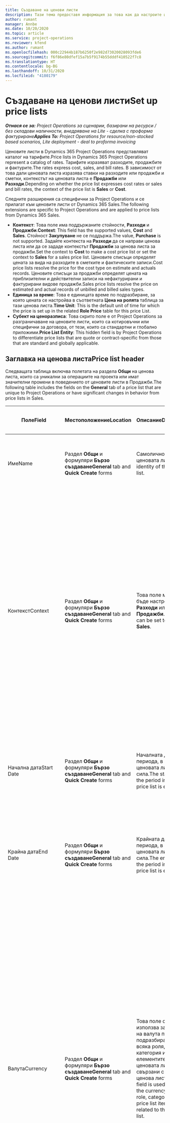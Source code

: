 ```yaml
---
title: Създаване на ценови листи
description: Тази тема предоставя информация за това как да настроите ценови листи за продажби и разходи.
author: rumant
manager: Annbe
ms.date: 10/20/2020
ms.topic: article
ms.service: project-operations
ms.reviewer: kfend
ms.author: rumant
ms.openlocfilehash: 000c22944b187b6250f2e982d73020028093fde6
ms.sourcegitcommit: f6f86e80dfef15a7b5f9174b55dddf410522f7c8
ms.translationtype: HT
ms.contentlocale: bg-BG
ms.lasthandoff: 10/31/2020
ms.locfileid: "4180179"
---
```

# <a name="set-up-price-lists"></a><span data-ttu-id="f890d-103">Създаване на ценови листи</span><span class="sxs-lookup"><span data-stu-id="f890d-103">Set up price lists</span></span>

<span data-ttu-id="f890d-104">_**Отнася се за:** Project Operations за сценарии, базирани на ресурси / без складови наличности, внедряване на Lite - сделка с проформа фактуриране_</span><span class="sxs-lookup"><span data-stu-id="f890d-104">_**Applies To:** Project Operations for resource/non-stocked based scenarios, Lite deployment - deal to proforma invoicing_</span></span>

<span data-ttu-id="f890d-105">Ценовите листи в Dynamics 365 Project Operations представляват каталог на тарифите.</span><span class="sxs-lookup"><span data-stu-id="f890d-105">Price lists in Dynamics 365 Project Operations represent a catalog of rates.</span></span> <span data-ttu-id="f890d-106">Тарифите изразяват разходите, продажбите и фактурите.</span><span class="sxs-lookup"><span data-stu-id="f890d-106">The rates express cost, sales, and bill rates.</span></span> <span data-ttu-id="f890d-107">В зависимост от това дали ценовата листа изразява ставки на разходите или продажби и сметки, контекстът на ценовата листа е **Продажби** или **Разходи**.</span><span class="sxs-lookup"><span data-stu-id="f890d-107">Depending on whether the price list expresses cost rates or sales and bill rates, the context of the price list is **Sales** or **Cost**.</span></span>

<span data-ttu-id="f890d-108">Следните разширения са специфични за Project Operations и се прилагат към ценовите листи от Dynamics 365 Sales.</span><span class="sxs-lookup"><span data-stu-id="f890d-108">The following extensions are specific to Project Operations and are applied to price lists from Dynamics 365 Sales.</span></span>

- <span data-ttu-id="f890d-109">**Контекст**: Това поле има поддържаните стойности, **Разходи** и **Продажби**.</span><span class="sxs-lookup"><span data-stu-id="f890d-109">**Context**: This field has the supported values, **Cost** and **Sales**.</span></span> <span data-ttu-id="f890d-110">Стойност **Закупуване** не се поддържа.</span><span class="sxs-lookup"><span data-stu-id="f890d-110">The value, **Purchase** is not supported.</span></span> <span data-ttu-id="f890d-111">Задайте контекста на **Разходи** да се направи ценова листа или да се зададе контекстът **Продажби** за ценова листа за продажби.</span><span class="sxs-lookup"><span data-stu-id="f890d-111">Set the context to **Cost** to make a cost price list or set the context to **Sales** for a sales price list.</span></span> <span data-ttu-id="f890d-112">Ценовите списъци определят цената за вида на разходите в сметките и фактическите записи.</span><span class="sxs-lookup"><span data-stu-id="f890d-112">Cost price lists resolve the price for the cost type on estimate and actuals records.</span></span> <span data-ttu-id="f890d-113">Ценовите списъци за продажби определят цената на приблизителни и действителни записи на нефактурирани и фактурирани видове продажби.</span><span class="sxs-lookup"><span data-stu-id="f890d-113">Sales price lists resolve the price on estimated and actual records of unbilled and billed sales types.</span></span>
- <span data-ttu-id="f890d-114">**Единица за време**: Това е единицата време по подразбиране, за която цената се настройва в съответната **Цена на ролята** таблица за тази ценова листа.</span><span class="sxs-lookup"><span data-stu-id="f890d-114">**Time Unit**: This is the default unit of time for which the price is set up in the related **Role Price** table for this price List.</span></span>
- <span data-ttu-id="f890d-115">**Субект на ценоразписа**: Това скрито поле е от Project Operations за разграничаване на ценовите листи, които са котировъчни или специфични за договора, от тези, които са стандартни и глобално приложими.</span><span class="sxs-lookup"><span data-stu-id="f890d-115">**Price List Entity**: This  hidden field is by Project Operations to differentiate price lists that are quote or contract-specific from those that are standard and globally applicable.</span></span>

## <a name="price-list-header"></a><span data-ttu-id="f890d-116">Заглавка на ценова листа</span><span class="sxs-lookup"><span data-stu-id="f890d-116">Price list header</span></span>

<span data-ttu-id="f890d-117">Следващата таблица включва полетата на раздела **Общи** на ценова листа, които са уникални за операциите на проекта или имат значителни промени в поведението от ценовите листи в Продажби.</span><span class="sxs-lookup"><span data-stu-id="f890d-117">The following table includes the fields on the **General** tab of a price list that are unique to Project Operations or have significant changes in behavior from price lists in Sales.</span></span>

| <span data-ttu-id="f890d-118">Поле</span><span class="sxs-lookup"><span data-stu-id="f890d-118">Field</span></span> | <span data-ttu-id="f890d-119">Местоположение</span><span class="sxs-lookup"><span data-stu-id="f890d-119">Location</span></span> | <span data-ttu-id="f890d-120">Описание</span><span class="sxs-lookup"><span data-stu-id="f890d-120">Description</span></span> | <span data-ttu-id="f890d-121">Въздействие надолу по течението</span><span class="sxs-lookup"><span data-stu-id="f890d-121">Downstream impact</span></span> |
| --- | --- | --- | --- |
| <span data-ttu-id="f890d-122">Име</span><span class="sxs-lookup"><span data-stu-id="f890d-122">Name</span></span> | <span data-ttu-id="f890d-123">Раздел **Общи** и формуляри **Бързо създаване**</span><span class="sxs-lookup"><span data-stu-id="f890d-123">**General** tab and **Quick Create** forms</span></span> | <span data-ttu-id="f890d-124">Самоличността на ценовата листа.</span><span class="sxs-lookup"><span data-stu-id="f890d-124">The identity of the price list.</span></span> | <span data-ttu-id="f890d-125">Ценовият лист се показва с тази стойност на всички страници на списъка и падащите опции.</span><span class="sxs-lookup"><span data-stu-id="f890d-125">The price list is shown with this value on all list pages and drop-down options.</span></span>|
| <span data-ttu-id="f890d-126">Контекст</span><span class="sxs-lookup"><span data-stu-id="f890d-126">Context</span></span> | <span data-ttu-id="f890d-127">Раздел **Общи** и формуляри **Бързо създаване**</span><span class="sxs-lookup"><span data-stu-id="f890d-127">**General** tab and **Quick Create** forms</span></span> | <span data-ttu-id="f890d-128">Това поле може да бъде настроено на **Разходи** или **Продажби**.</span><span class="sxs-lookup"><span data-stu-id="f890d-128">This field can be set to **Cost** or **Sales**.</span></span> | <span data-ttu-id="f890d-129">Ценоразпис, зададен на **Разходи** се използва за търсене на цената за разчети на разходите и фактически разходи.</span><span class="sxs-lookup"><span data-stu-id="f890d-129">A price list set to **Cost** is used to look up the price for cost estimates and cost actuals.</span></span> <span data-ttu-id="f890d-130">Ценоразпис, зададен на **Продажби** се използва за търсене на цената за разчети на продажби и действителни данни за продажби.</span><span class="sxs-lookup"><span data-stu-id="f890d-130">A price list set to **Sales** is used to look up the price for sales estimates and sales actuals.</span></span> <span data-ttu-id="f890d-131">Само ценови листи, които имат зададен контекст **Продажби** могат да бъдат прикачени към ценовите листи на проекти за клиенти, проектни оферти и договори за проекти.</span><span class="sxs-lookup"><span data-stu-id="f890d-131">Only price lists that have the context set to **Sales** can be attached to project price lists for customers, project quotes, and project contracts.</span></span> |
| <span data-ttu-id="f890d-132">Начална дата</span><span class="sxs-lookup"><span data-stu-id="f890d-132">Start Date</span></span> | <span data-ttu-id="f890d-133">Раздел **Общи** и формуляри **Бързо създаване**</span><span class="sxs-lookup"><span data-stu-id="f890d-133">**General** tab and **Quick Create** forms</span></span> | <span data-ttu-id="f890d-134">Началната дата на периода, в който е ценовата листа, е в сила.</span><span class="sxs-lookup"><span data-stu-id="f890d-134">The start date of the period in which is price list is effective.</span></span> | <span data-ttu-id="f890d-135">С **Крайна дата** поле, това поле се използва, за да се определи кой ценоразпис е приложим за определена прогнозна или действителна линия.</span><span class="sxs-lookup"><span data-stu-id="f890d-135">With the **End Date** field, this field is used to determine which price list is applicable for a certain estimate or actual line.</span></span> |
| <span data-ttu-id="f890d-136">Крайна дата</span><span class="sxs-lookup"><span data-stu-id="f890d-136">End Date</span></span> | <span data-ttu-id="f890d-137">Раздел **Общи** и формуляри **Бързо създаване**</span><span class="sxs-lookup"><span data-stu-id="f890d-137">**General** tab and **Quick Create** forms</span></span> | <span data-ttu-id="f890d-138">Крайната дата на периода, в който е ценовата листа, е в сила.</span><span class="sxs-lookup"><span data-stu-id="f890d-138">The end date of the period in which is price list is effective.</span></span> | <span data-ttu-id="f890d-139">С **Начална дата** поле, това поле се използва, за да се определи кой ценоразпис е приложим за определена прогнозна или действителна линия.</span><span class="sxs-lookup"><span data-stu-id="f890d-139">With the **Start Date** field, this field is used to determine which price list is applicable for a certain estimate or actual line.</span></span> |
| <span data-ttu-id="f890d-140">Валута</span><span class="sxs-lookup"><span data-stu-id="f890d-140">Currency</span></span> | <span data-ttu-id="f890d-141">Раздел **Общи** и формуляри **Бързо създаване**</span><span class="sxs-lookup"><span data-stu-id="f890d-141">**General** tab and **Quick Create** forms</span></span> | <span data-ttu-id="f890d-142">Това поле се използва за задаване на валута по подразбиране за всяка роля, категория или ред от елементите на ценовата листа, свързани с тази ценова листа.</span><span class="sxs-lookup"><span data-stu-id="f890d-142">This field is used to default the currency on each role, category, or price list item line related to this price list.</span></span> | <span data-ttu-id="f890d-143">На **Продажби** ценовите листи, ролите, категориите или редовете на елементите на ценовия списък не могат да бъдат създадени в други валути, различни от тази валута.</span><span class="sxs-lookup"><span data-stu-id="f890d-143">On **Sales** price lists, roles, categories, or price list item lines can't be created in any currency other than this currency.</span></span> <span data-ttu-id="f890d-144">На **Разходи** ценови листи, можете да създадете ролева ценова линия във всяка валута.</span><span class="sxs-lookup"><span data-stu-id="f890d-144">On **Cost** price lists, you can create a role price line in any currency.</span></span> <span data-ttu-id="f890d-145">Дефинираната тук валута се използва по подразбиране.</span><span class="sxs-lookup"><span data-stu-id="f890d-145">The currency defined here is used as a default.</span></span> <span data-ttu-id="f890d-146">Потребителската настройка, свързана с цените на ролите, може да замени тази стойност, за да даде възможност за настройка на цената на труда във всяка валута.</span><span class="sxs-lookup"><span data-stu-id="f890d-146">The user setup that is related role prices can override this value to enable labor cost rate setup in any currency.</span></span> <span data-ttu-id="f890d-147">Разходните ставки на категориите и разходите за артикули от ценоразписа могат да бъдат настроени само във валутата, дефинирана тук.</span><span class="sxs-lookup"><span data-stu-id="f890d-147">Category cost rates and price list item costs can be set up only in the currency defined here.</span></span> |
| <span data-ttu-id="f890d-148">Единица за време</span><span class="sxs-lookup"><span data-stu-id="f890d-148">Time Unit</span></span> | <span data-ttu-id="f890d-149">Раздел **Общи** и формуляри **Бързо създаване**</span><span class="sxs-lookup"><span data-stu-id="f890d-149">**General** tab and **Quick Create** forms</span></span> | <span data-ttu-id="f890d-150">Това поле се използва за задаване по подразбиране на единицата за време, свързани с тази ценова листа.</span><span class="sxs-lookup"><span data-stu-id="f890d-150">This field is used to default the time unit on each role line related to this price list.</span></span> | <span data-ttu-id="f890d-151">Тази стойност на полето се използва само за настройка на цената на свързаната роля.</span><span class="sxs-lookup"><span data-stu-id="f890d-151">This field value is only used on related role price setup.</span></span> <span data-ttu-id="f890d-152">На ценови листи **Разходи** и **Продажби**, можете да създадете ролева ценова линия във всяка единица за време.</span><span class="sxs-lookup"><span data-stu-id="f890d-152">On **Cost** and **Sales** price lists, you can create a role price line in any unit of time.</span></span> <span data-ttu-id="f890d-153">Дефинираната тук единица за време се използва по подразбиране.</span><span class="sxs-lookup"><span data-stu-id="f890d-153">The time unit defined here is used as a default.</span></span> <span data-ttu-id="f890d-154">Потребителската настройка, свързана с цените на ролите, може да замени тази стойност, за да даде възможност за настройка на цената на труда и стойност на сметка във всяка единица за време.</span><span class="sxs-lookup"><span data-stu-id="f890d-154">The user setup related role prices can override this value to enable labor cost and bill rate setup in any unit of time.</span></span> |
| <span data-ttu-id="f890d-155">Описание</span><span class="sxs-lookup"><span data-stu-id="f890d-155">Description</span></span> | <span data-ttu-id="f890d-156">Раздел **Общи** и формуляри **Бързо създаване**</span><span class="sxs-lookup"><span data-stu-id="f890d-156">**General** tab and **Quick Create** forms</span></span> | <span data-ttu-id="f890d-157">Това текстово поле ви позволява да предоставите многоредово описание на ценовата листа.</span><span class="sxs-lookup"><span data-stu-id="f890d-157">This text field allows you to provide a multi-line description of the price list.</span></span> | <span data-ttu-id="f890d-158">Това поле е показано в **Асоциираните** изгледи на ценовата листа в различни обекти, които имат свързани ценови листи.</span><span class="sxs-lookup"><span data-stu-id="f890d-158">This field is shown in the **Associated** views on the price list in various entities that have related price lists.</span></span> |
